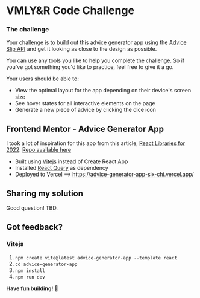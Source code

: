 # VMLY&R Code Challenge

### The challenge

Your challenge is to build out this advice generator app using the [Advice Slip API](https://api.adviceslip.com) and get it looking as close to the design as possible.

You can use any tools you like to help you complete the challenge. So if you've got something you'd like to practice, feel free to give it a go.

Your users should be able to:

- View the optimal layout for the app depending on their device's screen size
- See hover states for all interactive elements on the page
- Generate a new piece of advice by clicking the dice icon


## Frontend Mentor - Advice Generator App
I took a lot of inspiration for this app from this article, [React Libraries for 2022](https://www.robinwieruch.de/react-libraries/#how-to-create-a-react-project).
[Repo available here](https://github.com/jv-vmlyr/advice-generator-app)
- Built using [Vitejs](https://vitejs.dev/) instead of Create React App
- Installed [React Query](https://tanstack.com/query/v4/docs/overview) as dependency
- Deployed to Vercel ==> https://advice-generator-app-six-chi.vercel.app/


## Sharing my solution
Good question!  TBD.

## Got feedback?


### Vitejs
1. `npm create vite@latest advice-generator-app --template react`
2. `cd advice-generator-app`
3. `npm install`
4. `npm run dev`


**Have fun building!** 🚀